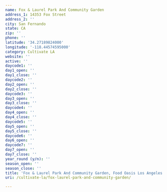 ```yaml
---
name: Fox & Laurel Park And Community Garden
address_1: 14353 Fox Street
address_2: ''
city: San Fernando
state: CA
zip: ''
phone: ''
latitude: '34.27189824000'
longitude: '-118.44574595000'
category: Cultivate LA
website: ''
active: ''
daycode1: ''
day1_open: ''
day1_close: ''
daycode2: ''
day2_open: ''
day2_close: ''
daycode3: ''
day3_open: ''
day3_close: ''
daycode4: ''
day4_open: ''
day4_close: ''
daycode5: ''
day5_open: ''
day5_close: ''
daycode6: ''
day6_open: ''
daycode7: ''
day7_open: ''
day7_close: ''
year_round (y/n): ''
season_open: ''
season_close: ''
title: 'Fox & Laurel Park And Community Garden, Food Oasis Los Angeles'
uri: /cultivate-la/fox-laurel-park-and-community-garden/

---
```

